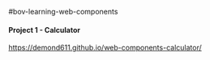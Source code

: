 #bov-learning-web-components

#### Project 1 - Calculator

https://demond611.github.io/web-components-calculator/

